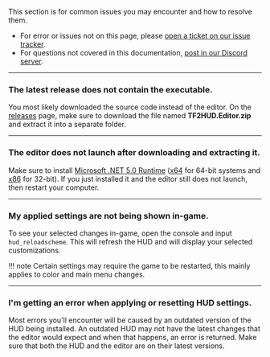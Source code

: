 This section is for common issues you may encounter and how to resolve them.

* For error or issues not on this page, please [open a ticket on our issue tracker][issues-link].
* For questions not covered in this documentation, [post in our Discord server][discord-link].

---

### The latest release does not contain the executable.
You most likely downloaded the source code instead of the editor. On the [releases][releases-link] page, make sure to download the file named **TF2HUD.Editor.zip** and extract it into a separate folder.

---

### The editor does not launch after downloading and extracting it.
Make sure to install [Microsoft .NET 5.0 Runtime][runtime-link] ([x64][runtime64-link] for 64-bit systems and [x86][runtime86-link] for 32-bit). If you just installed it and the editor still does not launch, then restart your computer.

---

### My applied settings are not being shown in-game.
To see your selected changes in-game, open the console and input `hud_reloadscheme`. This will refresh the HUD and will display your selected customizations.

!!! note
    Certain settings may require the game to be restarted, this mainly applies to color and main menu changes.

---

### I'm getting an error when applying or resetting HUD settings.
Most errors you'll encounter will be caused by an outdated version of the HUD being installed. An outdated HUD may not have the latest changes that the editor would expect and when that happens, an error is returned. Make sure that both the HUD and the editor are on their latest versions.

<!-- MARKDOWN LINKS -->
[issues-link]: https://github.com/CriticalFlaw/TF2HUD.Editor/issues
[discord-link]: https://discord.gg/hTdtK9vBhE
[releases-link]: https://github.com/CriticalFlaw/TF2HUD.Editor/releases
[json-link]: https://www.editor.criticalflaw.ca/json/base/
[runtime-link]: https://dotnet.microsoft.com/download/dotnet/5.0/runtime
[runtime86-link]: https://download.visualstudio.microsoft.com/download/pr/c089205d-4f58-4f8d-ad84-c92eaf2f3411/5cd3f9b3bd089c09df14dbbfb64124a4/windowsdesktop-runtime-5.0.5-win-x86.exe
[runtime64-link]: https://download.visualstudio.microsoft.com/download/pr/c1ef0b3f-9663-4fc5-85eb-4a9cadacdb87/52b890f91e6bd4350d29d2482038df1c/windowsdesktop-runtime-5.0.5-win-x64.exe
